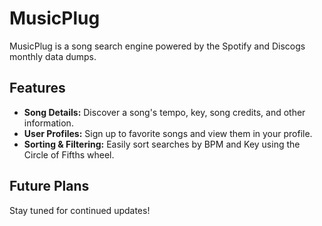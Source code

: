 # MusicPlug

MusicPlug is a song search engine powered by the Spotify and Discogs monthly data dumps.

## Features

- **Song Details:** Discover a song's tempo, key,  song credits, and other information.
- **User Profiles:** Sign up to favorite songs and view them in your profile.
- **Sorting & Filtering:** Easily sort searches by BPM and Key using the Circle of Fifths wheel.

## Future Plans

Stay tuned for continued updates!

